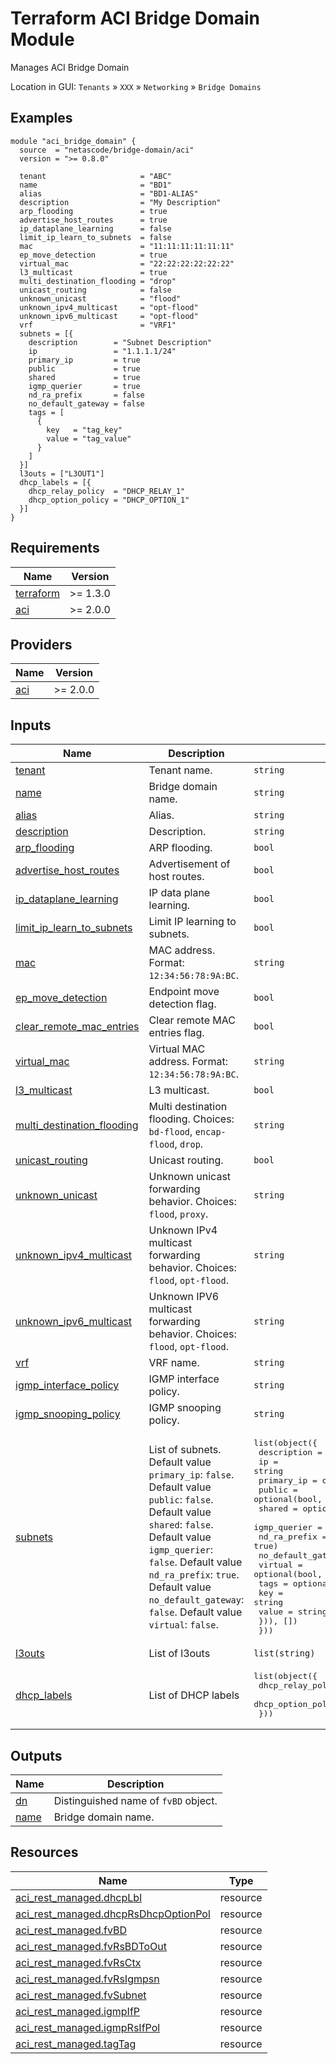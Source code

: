 <!-- BEGIN_TF_DOCS -->
# Terraform ACI Bridge Domain Module

Manages ACI Bridge Domain

Location in GUI:
`Tenants` » `XXX` » `Networking` » `Bridge Domains`

## Examples

```hcl
module "aci_bridge_domain" {
  source  = "netascode/bridge-domain/aci"
  version = ">= 0.8.0"

  tenant                     = "ABC"
  name                       = "BD1"
  alias                      = "BD1-ALIAS"
  description                = "My Description"
  arp_flooding               = true
  advertise_host_routes      = true
  ip_dataplane_learning      = false
  limit_ip_learn_to_subnets  = false
  mac                        = "11:11:11:11:11:11"
  ep_move_detection          = true
  virtual_mac                = "22:22:22:22:22:22"
  l3_multicast               = true
  multi_destination_flooding = "drop"
  unicast_routing            = false
  unknown_unicast            = "flood"
  unknown_ipv4_multicast     = "opt-flood"
  unknown_ipv6_multicast     = "opt-flood"
  vrf                        = "VRF1"
  subnets = [{
    description        = "Subnet Description"
    ip                 = "1.1.1.1/24"
    primary_ip         = true
    public             = true
    shared             = true
    igmp_querier       = true
    nd_ra_prefix       = false
    no_default_gateway = false
    tags = [
      {
        key   = "tag_key"
        value = "tag_value"
      }
    ]
  }]
  l3outs = ["L3OUT1"]
  dhcp_labels = [{
    dhcp_relay_policy  = "DHCP_RELAY_1"
    dhcp_option_policy = "DHCP_OPTION_1"
  }]
}
```

## Requirements

| Name | Version |
|------|---------|
| <a name="requirement_terraform"></a> [terraform](#requirement\_terraform) | >= 1.3.0 |
| <a name="requirement_aci"></a> [aci](#requirement\_aci) | >= 2.0.0 |

## Providers

| Name | Version |
|------|---------|
| <a name="provider_aci"></a> [aci](#provider\_aci) | >= 2.0.0 |

## Inputs

| Name | Description | Type | Default | Required |
|------|-------------|------|---------|:--------:|
| <a name="input_tenant"></a> [tenant](#input\_tenant) | Tenant name. | `string` | n/a | yes |
| <a name="input_name"></a> [name](#input\_name) | Bridge domain name. | `string` | n/a | yes |
| <a name="input_alias"></a> [alias](#input\_alias) | Alias. | `string` | `""` | no |
| <a name="input_description"></a> [description](#input\_description) | Description. | `string` | `""` | no |
| <a name="input_arp_flooding"></a> [arp\_flooding](#input\_arp\_flooding) | ARP flooding. | `bool` | `false` | no |
| <a name="input_advertise_host_routes"></a> [advertise\_host\_routes](#input\_advertise\_host\_routes) | Advertisement of host routes. | `bool` | `false` | no |
| <a name="input_ip_dataplane_learning"></a> [ip\_dataplane\_learning](#input\_ip\_dataplane\_learning) | IP data plane learning. | `bool` | `true` | no |
| <a name="input_limit_ip_learn_to_subnets"></a> [limit\_ip\_learn\_to\_subnets](#input\_limit\_ip\_learn\_to\_subnets) | Limit IP learning to subnets. | `bool` | `true` | no |
| <a name="input_mac"></a> [mac](#input\_mac) | MAC address. Format: `12:34:56:78:9A:BC`. | `string` | `"00:22:BD:F8:19:FF"` | no |
| <a name="input_ep_move_detection"></a> [ep\_move\_detection](#input\_ep\_move\_detection) | Endpoint move detection flag. | `bool` | `false` | no |
| <a name="input_clear_remote_mac_entries"></a> [clear\_remote\_mac\_entries](#input\_clear\_remote\_mac\_entries) | Clear remote MAC entries flag. | `bool` | `false` | no |
| <a name="input_virtual_mac"></a> [virtual\_mac](#input\_virtual\_mac) | Virtual MAC address. Format: `12:34:56:78:9A:BC`. | `string` | `""` | no |
| <a name="input_l3_multicast"></a> [l3\_multicast](#input\_l3\_multicast) | L3 multicast. | `bool` | `false` | no |
| <a name="input_multi_destination_flooding"></a> [multi\_destination\_flooding](#input\_multi\_destination\_flooding) | Multi destination flooding. Choices: `bd-flood`, `encap-flood`, `drop`. | `string` | `"bd-flood"` | no |
| <a name="input_unicast_routing"></a> [unicast\_routing](#input\_unicast\_routing) | Unicast routing. | `bool` | `true` | no |
| <a name="input_unknown_unicast"></a> [unknown\_unicast](#input\_unknown\_unicast) | Unknown unicast forwarding behavior. Choices: `flood`, `proxy`. | `string` | `"proxy"` | no |
| <a name="input_unknown_ipv4_multicast"></a> [unknown\_ipv4\_multicast](#input\_unknown\_ipv4\_multicast) | Unknown IPv4 multicast forwarding behavior. Choices: `flood`, `opt-flood`. | `string` | `"flood"` | no |
| <a name="input_unknown_ipv6_multicast"></a> [unknown\_ipv6\_multicast](#input\_unknown\_ipv6\_multicast) | Unknown IPV6 multicast forwarding behavior. Choices: `flood`, `opt-flood`. | `string` | `"flood"` | no |
| <a name="input_vrf"></a> [vrf](#input\_vrf) | VRF name. | `string` | n/a | yes |
| <a name="input_igmp_interface_policy"></a> [igmp\_interface\_policy](#input\_igmp\_interface\_policy) | IGMP interface policy. | `string` | `""` | no |
| <a name="input_igmp_snooping_policy"></a> [igmp\_snooping\_policy](#input\_igmp\_snooping\_policy) | IGMP snooping policy. | `string` | `""` | no |
| <a name="input_subnets"></a> [subnets](#input\_subnets) | List of subnets. Default value `primary_ip`: `false`. Default value `public`: `false`. Default value `shared`: `false`. Default value `igmp_querier`: `false`. Default value `nd_ra_prefix`: `true`. Default value `no_default_gateway`: `false`. Default value `virtual`: `false`. | <pre>list(object({<br>    description        = optional(string, "")<br>    ip                 = string<br>    primary_ip         = optional(bool, false)<br>    public             = optional(bool, false)<br>    shared             = optional(bool, false)<br>    igmp_querier       = optional(bool, false)<br>    nd_ra_prefix       = optional(bool, true)<br>    no_default_gateway = optional(bool, false)<br>    virtual            = optional(bool, false)<br>    tags = optional(list(object({<br>      key   = string<br>      value = string<br>    })), [])<br>  }))</pre> | `[]` | no |
| <a name="input_l3outs"></a> [l3outs](#input\_l3outs) | List of l3outs | `list(string)` | `[]` | no |
| <a name="input_dhcp_labels"></a> [dhcp\_labels](#input\_dhcp\_labels) | List of DHCP labels | <pre>list(object({<br>    dhcp_relay_policy  = string<br>    dhcp_option_policy = optional(string)<br>  }))</pre> | `[]` | no |

## Outputs

| Name | Description |
|------|-------------|
| <a name="output_dn"></a> [dn](#output\_dn) | Distinguished name of `fvBD` object. |
| <a name="output_name"></a> [name](#output\_name) | Bridge domain name. |

## Resources

| Name | Type |
|------|------|
| [aci_rest_managed.dhcpLbl](https://registry.terraform.io/providers/CiscoDevNet/aci/latest/docs/resources/rest_managed) | resource |
| [aci_rest_managed.dhcpRsDhcpOptionPol](https://registry.terraform.io/providers/CiscoDevNet/aci/latest/docs/resources/rest_managed) | resource |
| [aci_rest_managed.fvBD](https://registry.terraform.io/providers/CiscoDevNet/aci/latest/docs/resources/rest_managed) | resource |
| [aci_rest_managed.fvRsBDToOut](https://registry.terraform.io/providers/CiscoDevNet/aci/latest/docs/resources/rest_managed) | resource |
| [aci_rest_managed.fvRsCtx](https://registry.terraform.io/providers/CiscoDevNet/aci/latest/docs/resources/rest_managed) | resource |
| [aci_rest_managed.fvRsIgmpsn](https://registry.terraform.io/providers/CiscoDevNet/aci/latest/docs/resources/rest_managed) | resource |
| [aci_rest_managed.fvSubnet](https://registry.terraform.io/providers/CiscoDevNet/aci/latest/docs/resources/rest_managed) | resource |
| [aci_rest_managed.igmpIfP](https://registry.terraform.io/providers/CiscoDevNet/aci/latest/docs/resources/rest_managed) | resource |
| [aci_rest_managed.igmpRsIfPol](https://registry.terraform.io/providers/CiscoDevNet/aci/latest/docs/resources/rest_managed) | resource |
| [aci_rest_managed.tagTag](https://registry.terraform.io/providers/CiscoDevNet/aci/latest/docs/resources/rest_managed) | resource |
<!-- END_TF_DOCS -->